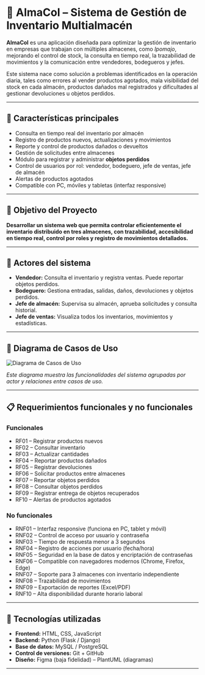 # 💼 AlmaCol – Sistema de Gestión de Inventario Multialmacén

**AlmaCol** es una aplicación diseñada para optimizar la gestión de inventario en empresas que trabajan con múltiples almacenes, como *Ipomajo*, mejorando el control de stock, la consulta en tiempo real, la trazabilidad de movimientos y la comunicación entre vendedores, bodegueros y jefes.

Este sistema nace como solución a problemas identificados en la operación diaria, tales como errores al vender productos agotados, mala visibilidad del stock en cada almacén, productos dañados mal registrados y dificultades al gestionar devoluciones u objetos perdidos.

---

## 📌 Características principales

- Consulta en tiempo real del inventario por almacén
- Registro de productos nuevos, actualizaciones y movimientos
- Reporte y control de productos dañados o devueltos
- Gestión de solicitudes entre almacenes
- Módulo para registrar y administrar **objetos perdidos**
- Control de usuarios por rol: vendedor, bodeguero, jefe de ventas, jefe de almacén
- Alertas de productos agotados
- Compatible con PC, móviles y tabletas (interfaz responsive)

---

## 🎯 Objetivo del Proyecto

**Desarrollar un sistema web que permita controlar eficientemente el inventario distribuido en tres almacenes, con trazabilidad, accesibilidad en tiempo real, control por roles y registro de movimientos detallados.**

---

## 👥 Actores del sistema

- **Vendedor:** Consulta el inventario y registra ventas. Puede reportar objetos perdidos.
- **Bodeguero:** Gestiona entradas, salidas, daños, devoluciones y objetos perdidos.
- **Jefe de almacén:** Supervisa su almacén, aprueba solicitudes y consulta historial.
- **Jefe de ventas:** Visualiza todos los inventarios, movimientos y estadísticas.

---

## 📌 Diagrama de Casos de Uso

![Diagrama de Casos de Uso](ruta/de/tu/diagrama.png)

*Este diagrama muestra las funcionalidades del sistema agrupadas por actor y relaciones entre casos de uso.*

---

## 📋 Requerimientos funcionales y no funcionales

### Funcionales

- RF01 – Registrar productos nuevos
- RF02 – Consultar inventario
- RF03 – Actualizar cantidades
- RF04 – Reportar productos dañados
- RF05 – Registrar devoluciones
- RF06 – Solicitar productos entre almacenes
- RF07 – Reportar objetos perdidos
- RF08 – Consultar objetos perdidos
- RF09 – Registrar entrega de objetos recuperados
- RF10 – Alertas de productos agotados

### No funcionales

- RNF01 – Interfaz responsive (funciona en PC, tablet y móvil)
- RNF02 – Control de acceso por usuario y contraseña
- RNF03 – Tiempo de respuesta menor a 3 segundos
- RNF04 – Registro de acciones por usuario (fecha/hora)
- RNF05 – Seguridad en la base de datos y encriptación de contraseñas
- RNF06 – Compatible con navegadores modernos (Chrome, Firefox, Edge)
- RNF07 – Soporte para 3 almacenes con inventario independiente
- RNF08 – Trazabilidad de movimientos
- RNF09 – Exportación de reportes (Excel/PDF)
- RNF10 – Alta disponibilidad durante horario laboral

---

## 🧩 Tecnologías utilizadas

- **Frontend:** HTML, CSS, JavaScript
- **Backend:** Python (Flask / Django)
- **Base de datos:** MySQL / PostgreSQL
- **Control de versiones:** Git + GitHub
- **Diseño:** Figma (baja fidelidad) – PlantUML (diagramas)

---

